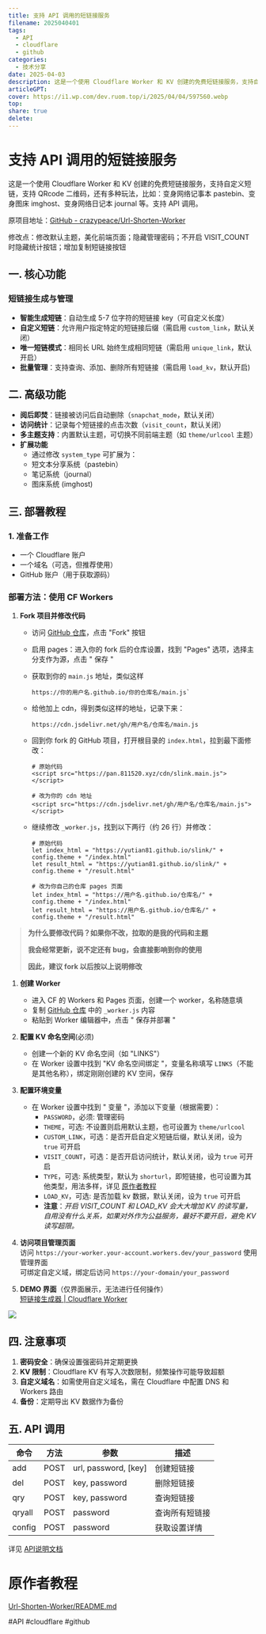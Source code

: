 ```yaml
---  
title: 支持 API 调用的短链接服务  
filename: 2025040401  
tags:  
  - API  
  - cloudflare  
  - github  
categories:  
  - 技术分享  
date: 2025-04-03  
description: 这是一个使用 Cloudflare Worker 和 KV 创建的免费短链接服务，支持自定义短链，支持 QRcode 二维码，还有多种玩法，比如：变身网络记事本 pastebin、变身图床 imghost、变身网络日记本 journal 等。支持 API 调用。  
articleGPT:   
cover: https://i1.wp.com/dev.ruom.top/i/2025/04/04/597560.webp  
top:   
share: true  
delete:   
---  
```

  
# 支持 API 调用的短链接服务  
  
这是一个使用 Cloudflare Worker 和 KV 创建的免费短链接服务，支持自定义短链，支持 QRcode 二维码，还有多种玩法，比如：变身网络记事本 pastebin、变身图床 imghost、变身网络日记本 journal 等。支持 API 调用。  
  
原项目地址：[GitHub - crazypeace/Url-Shorten-Worker](https://github.com/crazypeace/Url-Shorten-Worker)  
  
修改点：修改默认主题，美化前端页面；隐藏管理密码；不开启 VISIT_COUNT 时隐藏统计按钮；增加复制短链接按钮  
  
## 一. 核心功能  
  
### 短链接生成与管理  
  
- **智能生成短链**：自动生成 5-7 位字符的短链接 key（可自定义长度）  
- **自定义短链**：允许用户指定特定的短链接后缀（需启用 `custom_link`，默认关闭）  
- **唯一短链模式**：相同长 URL 始终生成相同短链（需启用 `unique_link`，默认开启）  
- **批量管理**：支持查询、添加、删除所有短链接（需启用 `load_kv`，默认开启)  
  
## 二. 高级功能  
  
- **阅后即焚**：链接被访问后自动删除（`snapchat_mode`，默认关闭）  
- **访问统计**：记录每个短链接的点击次数（`visit_count`，默认关闭）  
- **多主题支持**：内置默认主题，可切换不同前端主题（如 `theme/urlcool` 主题）  
- **扩展功能**  
  - 通过修改 `system_type` 可扩展为：  
  - 短文本分享系统（pastebin）  
  - 笔记系统（journal）  
  - 图床系统 (imghost)  
  
## 三. 部署教程  
  
### 1. 准备工作  
  
- 一个 Cloudflare 账户  
- 一个域名（可选，但推荐使用）  
- GitHub 账户（用于获取源码）  
  
### 部署方法：使用 CF Workers  
  
1. **Fork 项目并修改代码**  
   - 访问 [GitHub 仓库](https://github.com/yutian81/slink/)，点击 "Fork" 按钮  
   - 启用 pages：进入你的 fork 后的仓库设置，找到 "Pages" 选项，选择主分支作为源，点击 " 保存 "  
   - 获取到你的 `main.js` 地址，类似这样  
  
     ```  
     https://你的用户名.github.io/你的仓库名/main.js`  
     ```  
  
   - 给他加上 cdn，得到类似这样的地址，记录下来：  
  
     ```  
     https://cdn.jsdelivr.net/gh/用户名/仓库名/main.js  
     ```  
  
   - 回到你 fork 的 GitHub 项目，打开根目录的 `index.html`，拉到最下面修改：  
  
     ```  
     # 原始代码  
     <script src="https://pan.811520.xyz/cdn/slink.main.js"></script>  
  
     # 改为你的 cdn 地址  
     <script src="https://cdn.jsdelivr.net/gh/用户名/仓库名/main.js"></script>   
     ```  
  
    - 继续修改 `_worker.js`，找到以下两行（约 26 行）并修改：  
  
       ```  
       # 原始代码  
       let index_html = "https://yutian81.github.io/slink/" + config.theme + "/index.html"  
       let result_html = "https://yutian81.github.io/slink/" + config.theme + "/result.html"  
    
       # 改为你自己的仓库 pages 页面  
       let index_html = "https://用户名.github.io/仓库名/" + config.theme + "/index.html"  
       let result_html = "https://用户名.github.io/仓库名/" + config.theme + "/result.html"  
       ```  
  
> **为什么要修改代码？如果你不改，拉取的是我的代码和主题**  
>  
> **我会经常更新，说不定还有 bug，会直接影响到你的使用**  
>  
> **因此，建议 fork 以后按以上说明修改**  
  
1. **创建 Worker**  
   - 进入 CF 的 Workers 和 Pages 页面，创建一个 worker，名称随意填  
   - 复制 [GitHub 仓库](https://github.com/yutian81/slink/) 中的 `_worker.js` 内容  
   - 粘贴到 Worker 编辑器中，点击 " 保存并部署 "  
  
2. **配置 KV 命名空间**(必须)  
   - 创建一个新的 KV 命名空间（如 "LINKS"）  
   - 在 Worker 设置中找到 "KV 命名空间绑定 "，变量名称填写 `LINKS`（不能是其他名称），绑定刚刚创建的 KV 空间，保存  
  
3. **配置环境变量**  
   - 在 Worker 设置中找到 " 变量 "，添加以下变量（根据需要）：  
     - `PASSWORD`，必须: 管理密码  
     - `THEME`，可选: 不设置则启用默认主题，也可设置为 `theme/urlcool`  
     - `CUSTOM_LINK`，可选：是否开启自定义短链后缀，默认关闭，设为 `true` 可开启  
     - `VISIT_COUNT`，可选：是否开启访问统计，默认关闭，设为 `true` 可开启  
     - `TYPE`，可选: 系统类型，默认为 `shorturl`，即短链接，也可设置为其他类型，用法多样，详见 [原作者教程](2025040401.md##%E5%8E%9F%E4%BD%9C%E8%80%85%E6%95%99%E7%A8%8B)  
     - `LOAD_KV`，可选: 是否加载 kv 数据，默认关闭，设为 `true` 可开启  
     - **注意**：*开启 VISIT_COUNT 和 LOAD_KV 会大大增加 KV 的读写量，自用没有什么关系，如果对外作为公益服务，最好不要开启，避免 KV 读写超限。*  
    
4. **访问项目管理页面**    
     访问 `https://your-worker.your-account.workers.dev/your_password` 使用管理界面    
     可绑定自定义域，绑定后访问 `https://your-domain/your_password`  
  
5. **DEMO 界面**（仅界面展示，无法进行任何操作）    
	[短链接生成器 | Cloudflare Worker](https://blog.24811213.xyz/slink/)    
  
![](https://tgfile.yuzong.nyc.mn/1743738746960.png)  
  
## 四. 注意事项  
  
1. **密码安全**：确保设置强密码并定期更换  
2. **KV 限制**：Cloudflare KV 有写入次数限制，频繁操作可能导致超额  
3. **自定义域名**：如需使用自定义域名，需在 Cloudflare 中配置 DNS 和 Workers 路由  
4. **备份**：定期导出 KV 数据作为备份  
  
## 五. API 调用  
  
| 命令 | 方法 | 参数 | 描述 |  
|------|------|------|------|  
| add  | POST | url, password, [key] | 创建短链接 |  
| del  | POST | key, password | 删除短链接 |  
| qry  | POST | key, password | 查询短链接 |  
| qryall | POST | password | 查询所有短链接 |  
| config | POST | password | 获取设置详情 |  
  
详见 [API说明文档](https://github.com/yutian81/slink/blob/main/API.md)  
  
# 原作者教程  
  
[Url-Shorten-Worker/README.md](https://github.com/crazypeace/Url-Shorten-Worker/blob/main/README.md)  
  
#API #cloudflare #github  
